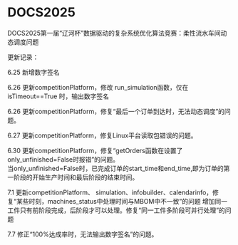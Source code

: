 # DOCS2025
DOCS2025第一届“辽河杯”数据驱动的复杂系统优化算法竞赛：柔性流水车间动态调度问题

更新记录：

6.25   新增数字签名

6.26   更新competitionPlatform，修改 run_simulation函数，仅在 isTimeout==True 时，输出数字签名

6.26   更新competitionPlatform，修复“最后一个订单到达时，无法动态调度”的问题。

6.27   更新competitionPlatform，修复Linux平台读取包错误的问题。

6.30   更新competitionPlatform，修复“getOrders函数在设置了only_unfinished=False时报错”的问题。  
       当only_unfinished=False时，已完成订单的start_time和end_time,即为订单的第一阶段的开始生产时间和最后阶段的结束时间。

7.1    更新competitionPlatform、 simulation、infobuilder、calendarinfo，修复“某些时刻，machines_status中处理时间与MBOM中不一致”的问题
       增加同一工件只有前阶段完成，后阶段才可以处理。修复“同一工件多阶段可并行处理”的问题

7.7    修正“100%达成率时，无法输出数字签名”的问题。

